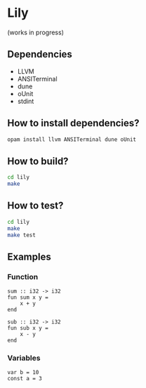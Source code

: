 # Lily

(works in progress)

## Dependencies

- LLVM
- ANSITerminal
- dune
- oUnit
- stdint

## How to install dependencies?
```bash
opam install llvm ANSITerminal dune oUnit
```

## How to build?
``` bash
cd lily
make
```

## How to test?
```bash
cd lily
make
make test
```
## Examples

### Function

```
sum :: i32 -> i32
fun sum x y = 
	x + y
end

sub :: i32 -> i32
fun sub x y = 
	x - y
end
```

### Variables

```
var b = 10
const a = 3
```

